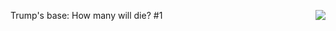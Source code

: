 <img src="http://scripting.com/images/2020/04/18/trumpsBaseHowManyWillDie.png" border="0" align="right">Trump's base: How many will die? #1
